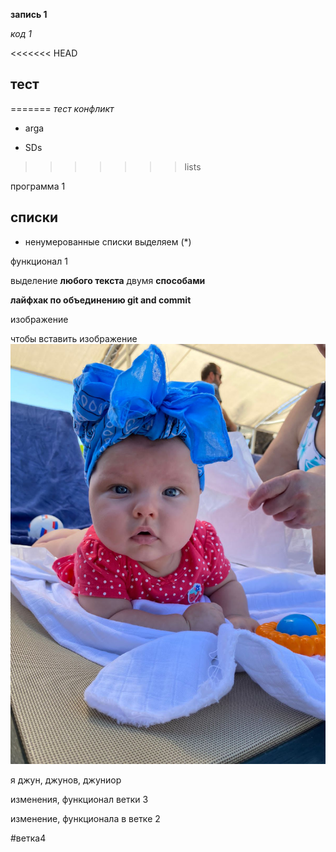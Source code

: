 **запись 1**

*код 1*

<<<<<<< HEAD
## тест
=======
_*тест конфликт*_

* arga

* SDs

>>>>>>> lists

программа 1

## списки

* ненумерованные списки выделяем (*)

функционал 1

выделение **любого текста** двумя __способами__

**лайфхак по объединению git and commit**

изображение

чтобы вставить изображение ![я - малыш](busu.jpg)

я джун, джунов, джуниор

изменения, функционал ветки 3

изменение, функционала в ветке 2

#ветка4